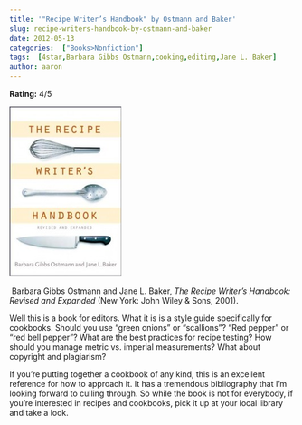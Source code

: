 ```yaml
---
title: '"Recipe Writer’s Handbook" by Ostmann and Baker'
slug: recipe-writers-handbook-by-ostmann-and-baker
date: 2012-05-13
categories:  ["Books>Nonfiction"]
tags:  [4star,Barbara Gibbs Ostmann,cooking,editing,Jane L. Baker]
author: aaron
---
```


**Rating:** 4/5

![Book cover](cover4-198x300.jpg "Recipe Writer's Handbook")

 Barbara Gibbs Ostmann and Jane L. Baker, *The Recipe Writer’s Handbook: Revised and Expanded* (New York: John Wiley & Sons, 2001).

Well this is a book for editors. What it is is a style guide specifically for cookbooks. Should you use “green onions” or “scallions”? “Red pepper” or “red bell pepper”? What are the best practices for recipe testing? How should you manage metric vs. imperial measurements? What about copyright and plagiarism?

If you’re putting together a cookbook of any kind, this is an excellent reference for how to approach it. It has a tremendous bibliography that I’m looking forward to culling through. So while the book is not for everybody, if you’re interested in recipes and cookbooks, pick it up at your local library and take a look.

